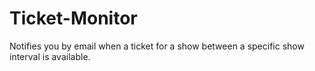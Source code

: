 # Ticket-Monitor
Notifies you by email when a ticket for a show between a specific show interval is available.
